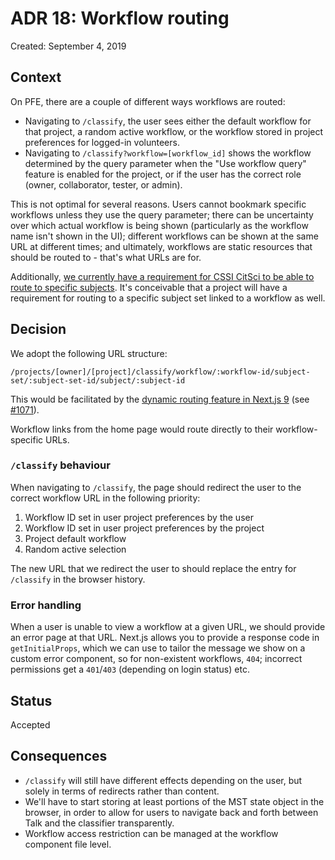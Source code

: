 # ADR 18: Workflow routing

Created: September 4, 2019

## Context

On PFE, there are a couple of different ways workflows are routed:

- Navigating to `/classify`, the user sees either the default workflow for that project, a random active workflow, or the workflow stored in project preferences for logged-in volunteers.
- Navigating to `/classify?workflow=[workflow_id]` shows the workflow determined by the query parameter when the "Use workflow query" feature is enabled for the project, or if the user has the correct role (owner, collaborator, tester, or admin).

This is not optimal for several reasons. Users cannot bookmark specific workflows unless they use the query parameter; there can be uncertainty over which actual workflow is being shown (particularly as the workflow name isn't shown in the UI); different workflows can be shown at the same URL at different times; and ultimately, workflows are static resources that should be routed to - that's what URLs are for.

Additionally, [we currently have a requirement for CSSI CitSci to be able to route to specific subjects](https://github.com/zooniverse/front-end-monorepo/issues/806#issuecomment-495685027). It's conceivable that a project will have a requirement for routing to a specific subject set linked to a workflow as well.

## Decision

We adopt the following URL structure:

```
/projects/[owner]/[project]/classify/workflow/:workflow-id/subject-set/:subject-set-id/subject/:subject-id
```

This would be facilitated by the [dynamic routing feature in Next.js 9](https://github.com/zeit/next.js/#dynamic-routing) (see [#1071](https://github.com/zooniverse/front-end-monorepo/pull/1071)).

Workflow links from the home page would route directly to their workflow-specific URLs.

### `/classify` behaviour

When navigating to `/classify`, the page should redirect the user to the correct workflow URL in the following priority:

1. Workflow ID set in user project preferences by the user
1. Workflow ID set in user project preferences by the project
1. Project default workflow
1. Random active selection

The new URL that we redirect the user to should replace the entry for `/classify` in the browser history.

### Error handling

When a user is unable to view a workflow at a given URL, we should provide an error page at that URL. Next.js allows you to provide a response code in `getInitialProps`, which we can use to tailor the message we show on a custom error component, so for non-existent workflows, `404`; incorrect permissions get a `401`/`403` (depending on login status) etc.

## Status

Accepted

## Consequences

- `/classify` will still have different effects depending on the user, but solely in terms of redirects rather than content.
- We'll have to start storing at least portions of the MST state object in the browser, in order to allow for users to navigate back and forth between Talk and the classifier transparently.
- Workflow access restriction can be managed at the workflow component file level.
